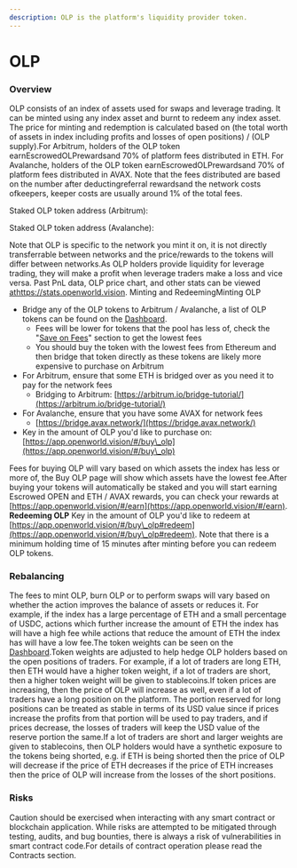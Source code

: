 ```yaml
---
description: OLP is the platform's liquidity provider token.
---
```


# OLP

### Overview <a href="#overview" id="overview"></a>

OLP consists of an index of assets used for swaps and leverage trading. It can be minted using any index asset and burnt to redeem any index asset. The price for minting and redemption is calculated based on (the total worth of assets in index including profits and losses of open positions) / (OLP supply).For Arbitrum, holders of the OLP token earnEscrowedOLPrewardsand 70% of platform fees distributed in ETH. For Avalanche, holders of the OLP token earnEscrowedOLPrewardsand 70% of platform fees distributed in AVAX. Note that the fees distributed are based on the number after deductingreferral rewardsand the network costs ofkeepers, keeper costs are usually around 1% of the total fees.&#x20;

Staked OLP token address (Arbitrum):

&#x20;Staked OLP token address (Avalanche):

Note that OLP is specific to the network you mint it on, it is not directly transferrable between networks and the price/rewards to the tokens will differ between networks.As OLP holders provide liquidity for leverage trading, they will make a profit when leverage traders make a loss and vice versa. Past PnL data, OLP price chart, and other stats can be viewed [athttps://stats.openworld.vision](athttps://stats.openworld.vision). Minting and RedeemingMinting OLP

* Bridge any of the OLP tokens to Arbitrum / Avalanche, a list of OLP tokens can be found on the [Dashboard](https://app.openworld.vision).
  * Fees will be lower for tokens that the pool has less of, check the "[Save on Fees](https://app.openworld.vision/#/buy\_olp)" section to get the lowest fees
  * You should buy the token with the lowest fees from Ethereum and then bridge that token directly as these tokens are likely more expensive to purchase on Arbitrum
* For Arbitrum, ensure that some ETH is bridged over as you need it to pay for the network fees
  * Bridging to Arbitrum: [https://arbitrum.io/bridge-tutorial/](https://arbitrum.io/bridge-tutorial/)​
* For Avalanche, ensure that you have some AVAX for network fees
  * ​[https://bridge.avax.network/](https://bridge.avax.network/)​
* Key in the amount of OLP you'd like to purchase on: [https://app.openworld.vision/#/buy\_olp](https://app.openworld.vision/#/buy\_olp)​

Fees for buying OLP will vary based on which assets the index has less or more of, the Buy OLP page will show which assets have the lowest fee.After buying your tokens will automatically be staked and you will start earning Escrowed OPEN and ETH / AVAX rewards, you can check your rewards at [https://app.openworld.vision/#/earn](https://app.openworld.vision/#/earn). **Redeeming OLP** Key in the amount of OLP you'd like to redeem at [https://app.openworld.vision/#/buy\_olp#redeem](https://app.openworld.vision/#/buy\_olp#redeem). Note that there is a minimum holding time of 15 minutes after minting before you can redeem OLP tokens.

### Rebalancing <a href="#rebalancing" id="rebalancing"></a>

The fees to mint OLP, burn OLP or to perform swaps will vary based on whether the action improves the balance of assets or reduces it. For example, if the index has a large percentage of ETH and a small percentage of USDC, actions which further increase the amount of ETH the index has will have a high fee while actions that reduce the amount of ETH the index has will have a low fee.The token weights can be seen on the [Dashboard](https://app.openworld.vision/#/dashboard).Token weights are adjusted to help hedge OLP holders based on the open positions of traders. For example, if a lot of traders are long ETH, then ETH would have a higher token weight, if a lot of traders are short, then a higher token weight will be given to stablecoins.If token prices are increasing, then the price of OLP will increase as well, even if a lot of traders have a long position on the platform. The portion reserved for long positions can be treated as stable in terms of its USD value since if prices increase the profits from that portion will be used to pay traders, and if prices decrease, the losses of traders will keep the USD value of the reserve portion the same.If a lot of traders are short and larger weights are given to stablecoins, then OLP holders would have a synthetic exposure to the tokens being shorted, e.g. if ETH is being shorted then the price of OLP will decrease if the price of ETH decreases if the price of ETH increases then the price of OLP will increase from the losses of the short positions.

### Risks <a href="#risks" id="risks"></a>

Caution should be exercised when interacting with any smart contract or blockchain application. While risks are attempted to be mitigated through testing, audits, and bug bounties, there is always a risk of vulnerabilities in smart contract code.For details of contract operation please read the Contracts section.

